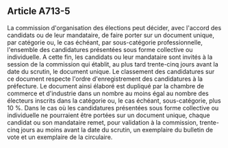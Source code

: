 Article A713-5
----
La commission d'organisation des élections peut décider, avec l'accord des
candidats ou de leur mandataire, de faire porter sur un document unique, par
catégorie ou, le cas échéant, par sous-catégorie professionnelle, l'ensemble des
candidatures présentées sous forme collective ou individuelle. A cette fin, les
candidats ou leur mandataire sont invités à la session de la commission qui
établit, au plus tard trente-cinq jours avant la date du scrutin, le document
unique. Le classement des candidatures sur ce document respecte l'ordre
d'enregistrement des candidatures à la préfecture. Le document ainsi élaboré est
dupliqué par la chambre de commerce et d'industrie dans un nombre au moins égal
au nombre des électeurs inscrits dans la catégorie ou, le cas échéant,
sous-catégorie, plus 10 %. Dans le cas où les candidatures présentées sous forme
collective ou individuelle ne pourraient être portées sur un document unique,
chaque candidat ou son mandataire remet, pour validation à la commission,
trente-cinq jours au moins avant la date du scrutin, un exemplaire du bulletin
de vote et un exemplaire de la circulaire.
